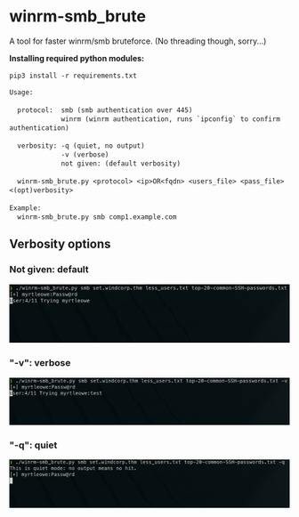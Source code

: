 # winrm-smb_brute
A tool for faster winrm/smb bruteforce. (No threading though, sorry...)

**Installing required python modules:**
```shell
pip3 install -r requirements.txt
```

```shell
Usage:  

  protocol:  smb (smb authentication over 445)
             winrm (winrm authentication, runs `ipconfig` to confirm authentication)

  verbosity: -q (quiet, no output)
             -v (verbose)
             not given: (default verbosity)

  winrm-smb_brute.py <protocol> <ip>OR<fqdn> <users_file> <pass_file> <(opt)verbosity>

Example:
  winrm-smb_brute.py smb comp1.example.com
```

## Verbosity options

### Not given: default
![default verb](https://github.com/Dogru-Isim/winrm-smb_brute/blob/main/img/default_verb.png?raw=true)

### "-v": verbose
![default verb](https://github.com/Dogru-Isim/winrm-smb_brute/blob/main/img/verbose_verb.png?raw=true)

### "-q": quiet
![quiet verb](https://github.com/Dogru-Isim/winrm-smb_brute/blob/main/img/quiet_verb.png?raw=true)
